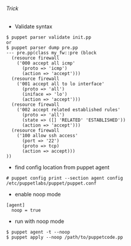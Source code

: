 ###### Trick
* Validate syntax
```
$ puppet parser validate init.pp
or 
$ puppet parser dump pre.pp
--- pre.pp(class my_fw::pre (block
  (resource firewall
    ('000 accept all icmp'
      (proto => 'icmp')
      (action => 'accept')))
  (resource firewall
    ('001 accept all to lo interface'
      (proto => 'all')
      (iniface => 'lo')
      (action => 'accept')))
  (resource firewall
    ('002 accept related established rules'
      (proto => 'all')
      (state => ([] 'RELATED' 'ESTABLISHED'))
      (action => 'accept')))
  (resource firewall
    ('100 allow ssh access'
      (port => '22')
      (proto => tcp)
      (action => accept)))
))
```   
* find config location from puppet agent
```
# puppet config print --section agent config
/etc/puppetlabs/puppet/puppet.conf
```
* enable noop mode
```
[agent]
  noop = true
```
* run with noop mode
```
$ puppet agent -t --noop
$ puppet apply --noop /path/to/puppetcode.pp
```
